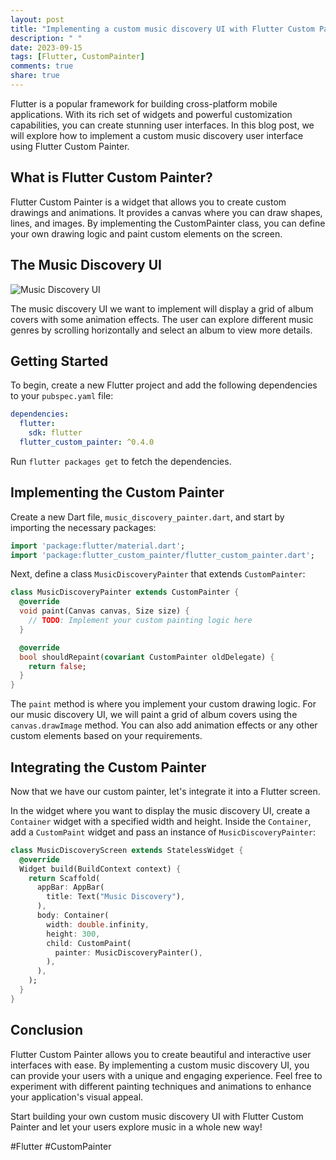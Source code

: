 ```yaml
---
layout: post
title: "Implementing a custom music discovery UI with Flutter Custom Painter"
description: " "
date: 2023-09-15
tags: [Flutter, CustomPainter]
comments: true
share: true
---
```


Flutter is a popular framework for building cross-platform mobile applications. With its rich set of widgets and powerful customization capabilities, you can create stunning user interfaces. In this blog post, we will explore how to implement a custom music discovery user interface using Flutter Custom Painter.

## What is Flutter Custom Painter?

Flutter Custom Painter is a widget that allows you to create custom drawings and animations. It provides a canvas where you can draw shapes, lines, and images. By implementing the CustomPainter class, you can define your own drawing logic and paint custom elements on the screen.

## The Music Discovery UI

![Music Discovery UI](https://example.com/music-discovery-ui.png)

The music discovery UI we want to implement will display a grid of album covers with some animation effects. The user can explore different music genres by scrolling horizontally and select an album to view more details.

## Getting Started

To begin, create a new Flutter project and add the following dependencies to your `pubspec.yaml` file:

```yaml
dependencies:
  flutter:
    sdk: flutter
  flutter_custom_painter: ^0.4.0
```

Run `flutter packages get` to fetch the dependencies.

## Implementing the Custom Painter

Create a new Dart file, `music_discovery_painter.dart`, and start by importing the necessary packages:

```dart
import 'package:flutter/material.dart';
import 'package:flutter_custom_painter/flutter_custom_painter.dart';
```

Next, define a class `MusicDiscoveryPainter` that extends `CustomPainter`:

```dart
class MusicDiscoveryPainter extends CustomPainter {
  @override
  void paint(Canvas canvas, Size size) {
    // TODO: Implement your custom painting logic here
  }

  @override
  bool shouldRepaint(covariant CustomPainter oldDelegate) {
    return false;
  }
}
```

The `paint` method is where you implement your custom drawing logic. For our music discovery UI, we will paint a grid of album covers using the `canvas.drawImage` method. You can also add animation effects or any other custom elements based on your requirements.

## Integrating the Custom Painter

Now that we have our custom painter, let's integrate it into a Flutter screen.

In the widget where you want to display the music discovery UI, create a `Container` widget with a specified width and height. Inside the `Container`, add a `CustomPaint` widget and pass an instance of `MusicDiscoveryPainter`:

```dart
class MusicDiscoveryScreen extends StatelessWidget {
  @override
  Widget build(BuildContext context) {
    return Scaffold(
      appBar: AppBar(
        title: Text("Music Discovery"),
      ),
      body: Container(
        width: double.infinity,
        height: 300,
        child: CustomPaint(
          painter: MusicDiscoveryPainter(),
        ),
      ),
    );
  }
}
```

## Conclusion

Flutter Custom Painter allows you to create beautiful and interactive user interfaces with ease. By implementing a custom music discovery UI, you can provide your users with a unique and engaging experience. Feel free to experiment with different painting techniques and animations to enhance your application's visual appeal.

Start building your own custom music discovery UI with Flutter Custom Painter and let your users explore music in a whole new way!

#Flutter #CustomPainter